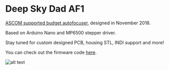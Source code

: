 # Deep Sky Dad AF1

[ASCOM supported budget autofocuser](https://deepskydad.com/autofocuser), designed in November 2018.

Based on Arduino Nano and MP6500 stepper driver.

Stay tuned for custom designed PCB, housing STL, INDI support and more!

You can check out the firmware code [here](https://github.com/DeepSkyDad/AF1/blob/master/DeepSkyDad.AF1.Arduino/src/main.cpp).

![alt text](https://deepskydad.com/ui/images/autofocuser-adapters/Baader_Diamond_Steeltrack_B82MXL_Mounted.jpg)
